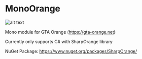 # MonoOrange
![alt text](http://i.imgur.com/qF4DQKg.png)

Mono module for GTA Orange (https://gta-orange.net)

Currently only supports C# with SharpOrange library

NuGet Package: https://www.nuget.org/packages/SharpOrange/

